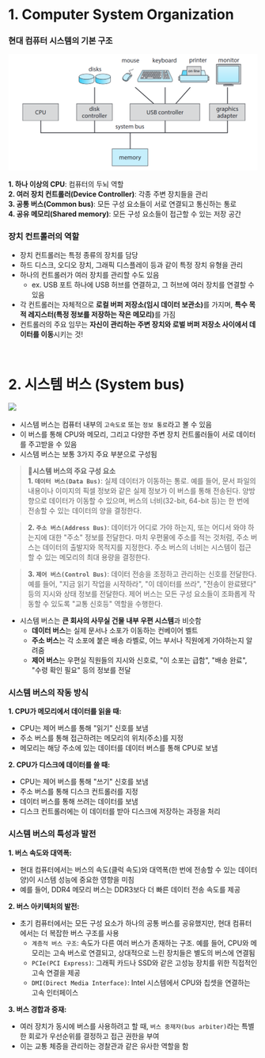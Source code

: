 # 1. Computer System Organization
### 현대 컴퓨터 시스템의 기본 구조

![Computer System Organization](/Resources/Images/Class%20Computer%20System%20Organization.png)  

<b>1. 하나 이상의 CPU</b>: 컴퓨터의 두뇌 역할  
<b>2. 여러 장치 컨트롤러(Device Controller)</b>: 각종 주변 장치들을 관리  
<b>3. 공통 버스(Common bus)</b>: 모든 구성 요소들이 서로 연결되고 통신하는 통로  
<b>4. 공유 메모리(Shared memory)</b>: 모든 구성 요소들이 접근할 수 있는 저장 공간  

### 장치 컨트롤러의 역할

- 장치 컨트롤러는 특정 종류의 장치를 담당
- 하드 디스크, 오디오 장치, 그래픽 디스플레이 등과 같이 특정 장치 유형을 관리
- 하나의 컨트롤러가 여러 장치를 관리할 수도 있음
    - ex. USB 포트 하나에 USB 허브를 연결하고, 그 허브에 여러 장치를 연결할 수 있음
- 각 컨트롤러는 자체적으로 <b>로컬 버퍼 저장소(임시 데이터 보관소)</b>를 가지며, <b>특수 목적 레지스터(특정 정보를 저장하는 작은 메모리)</b>를 가짐
- 컨트롤러의 주요 임무는 <b>자신이 관리하는 주변 장치와 로벌 버퍼 저장소 사이에서 데이터를 이동</b>시키는 것!

<br>

# 2. 시스템 버스 (System bus)

<img src="https://upload.wikimedia.org/wikipedia/commons/thumb/6/68/Computer_system_bus.svg/500px-Computer_system_bus.svg.png" width="1200">  

- 시스템 버스는 컴퓨터 내부의 `고속도로` 또는 `정보 통로`라고 볼 수 있음
- 이 버스를 통해 CPU와 메모리, 그리고 다양한 주변 장치 컨트롤러들이 서로 데이터를 주고받을 수 있음
- 시스템 버스는 보통 3가지 주요 부분으로 구성됨

> <b>📌시스템 버스의 주요 구성 요소</b>  
> <b>1. `데이터 버스(Data Bus)`</b>: 실제 데이터가 이동하는 통로. 예를 들어, 문서 파일의 내용이나 이미지의 픽셀 정보와 같은 실제 정보가 이 버스를 통해 전송된다. 양방향으로 데이터가 이동할 수 있으며, 버스의 너비(32-bit, 64-bit 등)는 한 번에 전송할 수 있는 데이터의 양을 결정한다.  

> <b>2. `주소 버스(Address Bus)`</b>: 데이터가 어디로 가야 하는지, 또는 어디서 와야 하는지에 대한 "주소" 정보를 전달한다. 마치 우편물에 주소를 적는 것처럼, 주소 버스는 데이터의 출발지와 목적지를 지정한다. 주소 버스의 너비는 시스템이 접근할 수 있는 메모리의 최대 용량을 결정한다.  

> <b>3. `제어 버스(Control Bus)`</b>: 데이터 전송을 조정하고 관리하는 신호를 전달한다. 예를 들어, "지금 읽기 작업을 시작하라", "이 데이터를 쓰라", "전송이 완료됐다" 등의 지시와 상태 정보를 전달한다. 제어 버스는 모든 구성 요소들이 조화롭게 작동할 수 있도록 "교통 신호등" 역할을 수행한다.  

- 시스템 버스는 <b>큰 회사의 사무실 건물 내부 우편 시스템</b>과 비슷함
    - <b>데이터 버스</b>는 실제 문서나 소포가 이동하는 컨베이어 벨트
    - <b>주소 버스</b>는 각 소포에 붙은 배송 라벨로, 어느 부서나 직원에게 가야하는지 알려줌
    - <b>제어 버스</b>는 우편실 직원들의 지시와 신호로, "이 소포는 급함", "배송 완료", "수령 확인 필요" 등의 정보를 전달

### 시스템 버스의 작동 방식

<b>1. CPU가 메모리에서 데이터를 읽을 때:</b>  
- CPU는 제어 버스를 통해 "읽기" 신호를 보냄
- 주소 버스를 통해 접근하려는 메모리의 위치(주소)를 지정
- 메모리는 해당 주소에 있는 데이터를 데이터 버스를 통해 CPU로 보냄

<b>2. CPU가 디스크에 데이터를 쓸 때:</b>  
- CPU는 제어 버스를 통해 "쓰기" 신호를 보냄
- 주소 버스를 통해 디스크 컨트롤러를 지정
- 데이터 버스를 통해 쓰려는 데이터를 보냄
- 디스크 컨트롤러에는 이 데이터를 받아 디스크에 저장하는 과정을 처리

### 시스템 버스의 특성과 발전

<b>1. 버스 속도와 대역폭:</b>  
- 현대 컴퓨터에서는 버스의 속도(클럭 속도)와 대역폭(한 번에 전송할 수 있는 데이터 양)이 시스템 성능에 중요한 영향을 미침
- 예를 들어, DDR4 메모리 버스는 DDR3보다 더 빠른 데이터 전송 속도를 제공

<b>2. 버스 아키텍처의 발전:</b>  
- 초기 컴퓨터에서는 모든 구성 요소가 하나의 공통 버스를 공유했지만, 현대 컴퓨터에서는 더 복잡한 버스 구조를 사용
    - `계층적 버스 구조`: 속도가 다른 여러 버스가 존재하는 구조. 예를 들어, CPU와 메모리는 고속 버스로 연결되고, 상대적으로 느린 장치들은 별도의 버스에 연결됨
    - `PCIe(PCI Express)`: 그래픽 카드나 SSD와 같은 고성능 장치를 위한 직접적인 고속 연결을 제공
    - `DMI(Direct Media Interface)`: Intel 시스템에서 CPU와 칩셋을 연결하는 고속 인터페이스  

<b>3. 버스 경합과 중재:</b>  
- 여러 장치가 동시에 버스를 사용하려고 할 때, `버스 중재자(bus arbiter)`라는 특별한 회로가 우선순위를 결정하고 접근 권한을 부여
- 이는 교통 체증을 관리하는 경찰관과 같은 유사한 역할을 함
